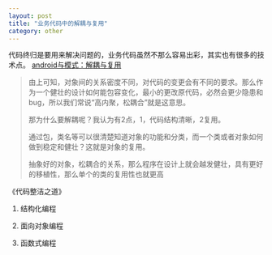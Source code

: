 ```yaml
---
layout: post
title: "业务代码中的解耦与复用"
category: other
---
```


代码终归是要用来解决问题的，业务代码虽然不那么容易出彩，其实也有很多的技术点。
[android与模式：解耦与复用](https://my.oschina.net/vdroid/blog/206149)

> 由上可知，对象间的关系密度不同，对代码的变更会有不同的要求。那么作为一个健壮的设计如何能包容变化，最小的更改原代码，必然会更少隐患和bug，所以我们常说“高内聚，松耦合”就是这意思。
>
> 那为什么要解耦呢？我认为有2点，1，代码结构清晰，2复用。
>
> 通过包，类名等可以很清楚知道对象的功能和分类，而一个类或者对象如何做到稳定和健壮？这就是对象的复用。
>
> 抽象好的对象，松耦合的关系，那么程序在设计上就会越发健壮，具有更好的移植性，那么单个的类的复用性也就更高

《代码整洁之道》

1. 结构化编程

2. 面向对象编程

3. 函数式编程

   